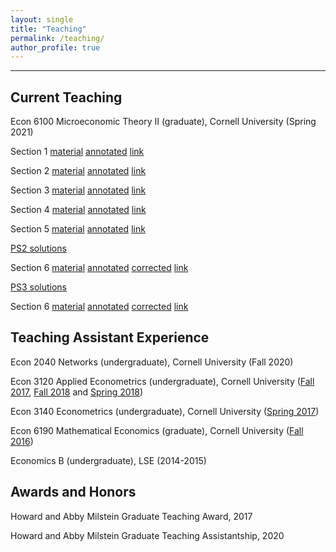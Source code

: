 ```yaml
---
layout: single
title: "Teaching"
permalink: /teaching/
author_profile: true
---
```

---

## Current Teaching
Econ 6100 Microeconomic Theory II (graduate), Cornell University (Spring 2021)

Section 1 [material](http://AbhiAnanthEcon.github.io/files/Section1.pdf) [annotated](http://AbhiAnanthEcon.github.io/files/Section1_annot.pdf) [link](https://cornell.zoom.us/rec/share/9e9kzJXrwr7McT2KtSDaxMi3u9hnXvZBO8qsT3oQ6nQYj6-ree0d-KYfHDaerpn-.3ODzEJoJKwOUfbku?startTime=1613764144000)

Section 2 [material](http://AbhiAnanthEcon.github.io/files/Section2.pdf) [annotated](http://AbhiAnanthEcon.github.io/files/Section2_annot.pdf) [link](https://cornell.zoom.us/rec/share/jghjer5kCyhMstQGTKBBjFEAKJpdMzbkVik2dGEG--afVvvWhJQBVrf3iVYYHxcI.9oKVW55LTFniuqtG?startTime=1614368837000)

Section 3 [material](http://AbhiAnanthEcon.github.io/files/Section3.pdf) [annotated](http://AbhiAnanthEcon.github.io/files/Section3_annot.pdf) [link](https://cornell.zoom.us/rec/share/tCosdt1-BS6t7_UsiN9iwBEKAHOpZ4O-nzhQ0VxK_3vcOVleR4vEXSiRcAVA4foo.FlfdA75p6KzuMECW?startTime=1614973559000)

Section 4 [material](http://AbhiAnanthEcon.github.io/files/Section4.pdf) [annotated](http://AbhiAnanthEcon.github.io/files/Section4_annot.pdf) [link](https://cornell.zoom.us/rec/share/5hhKhGzDtkFEyAUTyxza47grTre3qI39H8vDiVHoqlIpOLWuyfZfO-vkGJ3iRQ8.AY2PQDaK9mCnVGof?startTime=1615578434000)

Section 5 [material](http://AbhiAnanthEcon.github.io/files/Section5.pdf) [annotated](http://AbhiAnanthEcon.github.io/files/Section5_annot.pdf) [link](https://cornell.zoom.us/rec/share/1zvx7Vf-0FL1wBtshLs16xQm-bR1mS33QaWzFX8jlKz0dA1S9_3MxlKBTPF7nWpg.PXMp5yiyA6AEyzok?startTime=1616179622000)

[PS2 solutions](http://AbhiAnanthEcon.github.io/files/PS2_s.pdf)

Section 6 [material](http://AbhiAnanthEcon.github.io/files/Section6.pdf) [annotated](http://AbhiAnanthEcon.github.io/files/Section6_annot.pdf) [corrected](http://AbhiAnanthEcon.github.io/files/Section6_corr.pdf) [link](https://cornell.zoom.us/rec/share/0-_JfuhrcZ_LX9hZSI3_JXL8LSaSnGP-ab1ooyyx5L6w6lZ5IuulHrawVuMD8cSA.MJNed-xpPGjuhBN0?startTime=1616784372000) 

[PS3 solutions](http://AbhiAnanthEcon.github.io/files/PS3_s.pdf)

Section 6 [material](http://AbhiAnanthEcon.github.io/files/Section7.pdf) [annotated](http://AbhiAnanthEcon.github.io/files/Section7_annot.pdf) [corrected](http://AbhiAnanthEcon.github.io/files/Section6_corr.pdf) [link]() 

## Teaching Assistant Experience
Econ 2040 Networks (undergraduate), Cornell University (Fall 2020)

Econ 3120 Applied Econometrics (undergraduate), Cornell University ([Fall 2017](http://AbhiAnanthEcon.github.io/files/Fall_2017.pdf), 
[Fall 2018](http://AbhiAnanthEcon.github.io/files/Fall_2018.pdf) and [Spring 2018](http://AbhiAnanthEcon.github.io/files/Spring_2018.pdf))

Econ 3140 Econometrics (undergraduate), Cornell University ([Spring 2017](http://AbhiAnanthEcon.github.io/files/Spring_2017.pdf))

Econ 6190 Mathematical Economics (graduate), Cornell University ([Fall 2016](http://AbhiAnanthEcon.github.io/files/Fall_2016.pdf))

Economics B (undergraduate), LSE (2014-2015)

## Awards and Honors
Howard and Abby Milstein Graduate Teaching Award, 2017

Howard and Abby Milstein Graduate Teaching Assistantship, 2020
